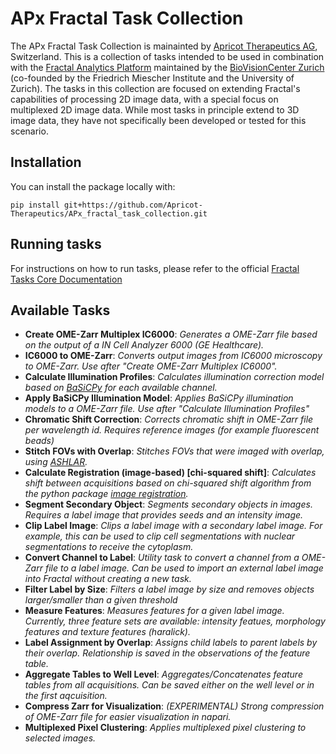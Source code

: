 # APx Fractal Task Collection

The APx Fractal Task Collection is mainainted by [Apricot Therapeutics AG](https://apricotx.com/), Switzerland. This is a collection of tasks intended to be used in combination with the [Fractal Analytics Platform](https://github.com/fractal-analytics-platform) maintained by the [BioVisionCenter Zurich](https://www.biovisioncenter.uzh.ch/en.html) (co-founded by the Friedrich Miescher Institute and the University of Zurich). The tasks in this collection are focused on extending Fractal's capabilities of processing 2D image data, with a special focus on multiplexed 2D image data. While most tasks in principle extend to 3D image data, they have not specifically been developed or tested for this scenario.


## Installation

You can install the package locally with:
```console
pip install git+https://github.com/Apricot-Therapeutics/APx_fractal_task_collection.git
```

## Running tasks

For instructions on how to run tasks, please refer to the official [Fractal Tasks Core Documentation](https://fractal-analytics-platform.github.io/fractal-tasks-core/) 

## Available Tasks

- **Create OME-Zarr Multiplex IC6000**: *Generates a OME-Zarr file based on the output of a IN Cell Analyzer 6000 (GE Healthcare).*
- **IC6000 to OME-Zarr**: *Converts output images from IC6000 microscopy to OME-Zarr. Use after "Create OME-Zarr Multiplex IC6000".*
- **Calculate Illumination Profiles**: *Calculates illumination correction model based on [BaSiCPy](https://github.com/peng-lab/BaSiCPy) for each available channel.*
- **Apply BaSiCPy Illumination Model**: *Applies BaSiCPy illumination models to a OME-Zarr file. Use after "Calculate Illumination Profiles"*
- **Chromatic Shift Correction**: *Corrects chromatic shift in OME-Zarr file per wavelength id. Requires reference images (for example fluorescent beads)*
- **Stitch FOVs with Overlap**: *Stitches FOVs that were imaged with overlap, using [ASHLAR](https://github.com/labsyspharm/ashlar).*
- **Calculate Registration (image-based) [chi-squared shift]**: *Calculates shift between acquisitions based on chi-squared shift algorithm from the python package [image registration](https://image-registration.readthedocs.io/en/latest/api/image_registration.chi2_shifts.chi2_shift.html).*
- **Segment Secondary Object**: *Segments secondary objects in images. Requires a label image that provides seeds and an intensity image.*
- **Clip Label Image**: *Clips a label image with a secondary label image. For example, this can be used to clip cell segmentations with nuclear segmentations to receive the cytoplasm.*
- **Convert Channel to Label**: *Utility task to convert a channel from a OME-Zarr file to a label image. Can be used to import an external label image into Fractal without creating a new task.*
- **Filter Label by Size**: *Filters a label image by size and removes objects larger/smaller than a given threshold*
- **Measure Features**: *Measures features for a given label image. Currently, three feature sets are available: intensity featues, morphology features and texture features (haralick).*
- **Label Assignment by Overlap**: *Assigns child labels to parent labels by their overlap. Relationship is saved in the observations of the feature table.*
- **Aggregate Tables to Well Level**: *Aggregates/Concatenates feature tables from all acquisitions. Can be saved either on the well level or in the first aqcuisition.*
- **Compress Zarr for Visualization**: *(EXPERIMENTAL) Strong compression of OME-Zarr file for easier visualization in napari.* 
- **Multiplexed Pixel Clustering**: *Applies multiplexed pixel clustering to selected images.*
  
